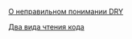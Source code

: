 [О неправильном понимании DRY](articles/DRY_misunderstanding.md)

[Два вида чтения кода](articles/two_types_of_read.md)